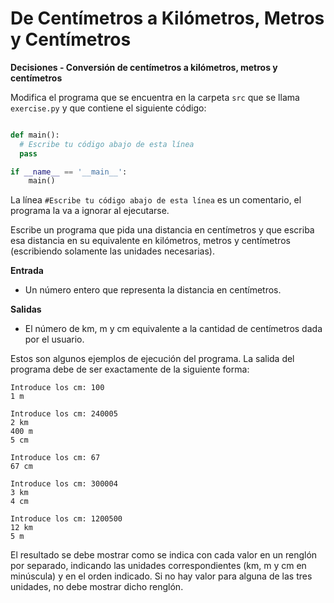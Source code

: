 # De Centímetros a Kilómetros, Metros y Centímetros
**Decisiones - Conversión de centímetros a kilómetros, metros y centímetros**

Modifica el programa que se encuentra en la carpeta `src` que se llama
`exercise.py` y que contiene el siguiente código:

```python

def main():
  # Escribe tu código abajo de esta línea
  pass

if __name__ == '__main__':
    main()
```

La línea `#Escribe tu código abajo de esta línea` es un comentario,
el programa la va a ignorar al ejecutarse.

Escribe un programa que pida una distancia en centímetros y que escriba esa distancia en su equivalente en kilómetros, metros y centímetros (escribiendo solamente las unidades necesarias).

**Entrada**
- Un número entero que representa la distancia en centímetros.

**Salidas**
- El número de km, m y cm equivalente a la cantidad de centímetros dada por el usuario.

Estos son algunos ejemplos de ejecución del programa. La salida del programa debe de ser exactamente de la siguiente forma:

```plaintext
Introduce los cm: 100
1 m

Introduce los cm: 240005
2 km
400 m
5 cm

Introduce los cm: 67
67 cm

Introduce los cm: 300004
3 km
4 cm

Introduce los cm: 1200500
12 km
5 m
```
El resultado se debe mostrar como se indica con cada valor en un renglón por separado, indicando las unidades correspondientes (km, m y cm en minúscula) y en el orden indicado. Si no hay valor para alguna de las tres unidades, no debe mostrar dicho renglón.   

